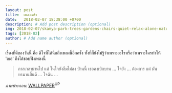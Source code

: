 ```yaml
---
layout: post
title:  เพลงเศร้า
date:   2018-02-07 18:38:00 +0700
description: # Add post description (optional)
img: 2018-02-07/skamya-park-trees-gardens-chairs-quiet-relax-alone-nature-landscapes-earth-768x516.jpg # Add image post (optional)
tags: [2018-02]
author: # Add name author (optional)
---
```

เรื่องที่ดีของวันนี้ คือ ดีใจที่ได้นึกถึงเพลงนี้อีกครั้ง ทั้งที่ก็ยังไม่รู้ว่าเพราะอะไรหรือว่าเพราะใครทำให้ 'เธอ' ถึงได้ชอบฟังเพลงนี้

> กาลเวลาผ่านไป แต่ ในใจยังลืมไม่ลง ป่านนี้ เธอคงเบิกบาน ... ใจยัง ... ต้องการ แต่ มันทรมานสิ้นดี ... ใจฉัน ...

*ภาพประกอบ:* [WALLPAPER](https://negativespace.co/closeup-code-screen/)<sup>UP</sup>
